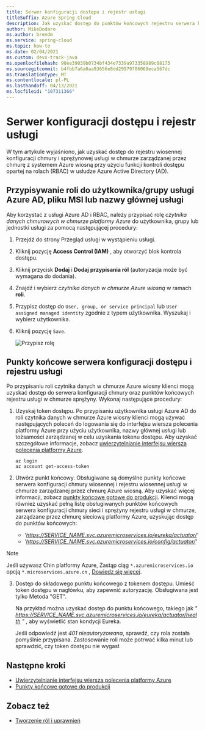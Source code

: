 ```yaml
---
title: Serwer konfiguracji dostępu i rejestr usługi
titleSuffix: Azure Spring Cloud
description: Jak uzyskać dostęp do punktów końcowych rejestru serwera konfiguracji i usługi za pomocą kontroli dostępu opartej na rolach Azure Active Directory.
author: MikeDodaro
ms.author: brendm
ms.service: spring-cloud
ms.topic: how-to
ms.date: 02/04/2021
ms.custom: devx-track-java
ms.openlocfilehash: 90ee39039b0734bf434e7339a973358989c08175
ms.sourcegitcommit: b4fbb7a6a0aa93656e8dd29979786069eca567dc
ms.translationtype: MT
ms.contentlocale: pl-PL
ms.lasthandoff: 04/13/2021
ms.locfileid: "107311366"
---
```

# <a name="access-config-server-and-service-registry"></a>Serwer konfiguracji dostępu i rejestr usługi

W tym artykule wyjaśniono, jak uzyskać dostęp do rejestru wiosennej konfiguracji chmury i sprężynowej usługi w chmurze zarządzanej przez chmurę z systemem Azure wiosną przy użyciu funkcji kontroli dostępu opartej na rolach (RBAC) w usłudze Azure Active Directory (AD).

## <a name="assign-role-to-azure-ad-usergroup-msi-or-service-principal"></a>Przypisywanie roli do użytkownika/grupy usługi Azure AD, pliku MSI lub nazwy głównej usługi

Aby korzystać z usługi Azure AD i RBAC, należy przypisać rolę *czytnika danych chmurowych w chmurze platformy Azure* do użytkownika, grupy lub jednostki usługi za pomocą następującej procedury:

1. Przejdź do strony Przegląd usługi w wystąpieniu usługi.

2. Kliknij pozycję **Access Control (IAM)** , aby otworzyć blok kontrola dostępu.

3. Kliknij przycisk **Dodaj** i **Dodaj przypisania ról** (autoryzacja może być wymagana do dodania).

4. Znajdź i wybierz *czytnika danych w chmurze Azure wiosną* w ramach **roli**.
5. Przypisz dostęp do `User, group, or service principal` lub `User assigned managed identity` zgodnie z typem użytkownika. Wyszukaj i wybierz użytkownika.  
6. Kliknij pozycję `Save`.

   ![Przypisz rolę](media/access-data-plane-aad-rbac/assign-data-reader-role.png)

## <a name="access-config-server-and-service-registry-endpoints"></a>Punkty końcowe serwera konfiguracji dostępu i rejestru usługi

Po przypisaniu roli czytnika danych w chmurze Azure wiosny klienci mogą uzyskać dostęp do serwera konfiguracji chmury oraz punktów końcowych rejestru usługi w chmurze sprężyny. Wykonaj następujące procedury:

1. Uzyskaj token dostępu. Po przypisaniu użytkownika usługi Azure AD do roli czytnika danych w chmurze Azure wiosny klienci mogą używać następujących poleceń do logowania się do interfejsu wiersza polecenia platformy Azure przy użyciu użytkownika, nazwy głównej usługi lub tożsamości zarządzanej w celu uzyskania tokenu dostępu. Aby uzyskać szczegółowe informacje, zobacz [uwierzytelnianie interfejsu wiersza polecenia platformy Azure](https://docs.microsoft.com/cli/azure/authenticate-azure-cli). 

    ```azurecli
    az login
    az account get-access-token
    ```
2. Utwórz punkt końcowy. Obsługiwane są domyślne punkty końcowe serwera konfiguracji chmury wiosennej i rejestru wiosennej usługi w chmurze zarządzanej przez chmurę Azure wiosną. Aby uzyskać więcej informacji, zobacz [punkty końcowe gotowe do produkcji](https://docs.spring.io/spring-boot/docs/current/reference/htmlsingle/#production-ready-endpoints). Klienci mogą również uzyskać pełną listę obsługiwanych punktów końcowych serwera konfiguracji chmury sieci i sprężyny rejestru usługi w chmurze, zarządzane przez chmurę sieciową platformy Azure, uzyskując dostęp do punktów końcowych:

    * *'https://SERVICE_NAME.svc.azuremicroservices.io/eureka/actuator/'*
    * *'https://SERVICE_NAME.svc.azuremicroservices.io/config/actuator/'* 

>[!NOTE]
> Jeśli używasz Chin platformy Azure, Zastąp ciąg `*.azuremicroservices.io` opcją `*.microservices.azure.cn` , [Dowiedz się więcej](https://docs.microsoft.com/azure/china/resources-developer-guide#check-endpoints-in-azure).

3. Dostęp do składowego punktu końcowego z tokenem dostępu. Umieść token dostępu w nagłówku, aby zapewnić autoryzację.  Obsługiwana jest tylko Metoda "GET".

    Na przykład można uzyskać dostęp do punktu końcowego, takiego jak *" https://SERVICE_NAME.svc.azuremicroservices.io/eureka/actuator/health "* , aby wyświetlić stan kondycji Eureka.

    Jeśli odpowiedź jest *401 nieautoryzowana*, sprawdź, czy rola została pomyślnie przypisana.  Zastosowanie roli może potrwać kilka minut lub sprawdzić, czy token dostępu nie wygasł.

## <a name="next-steps"></a>Następne kroki
* [Uwierzytelnianie interfejsu wiersza polecenia platformy Azure](https://docs.microsoft.com/cli/azure/authenticate-azure-cli)
* [Punkty końcowe gotowe do produkcji](https://docs.spring.io/spring-boot/docs/current/reference/htmlsingle/#production-ready-endpoints)

## <a name="see-also"></a>Zobacz też
* [Tworzenie ról i uprawnień](how-to-permissions.md)
